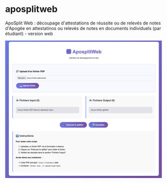 # aposplitweb
ApoSplit Web : découpage d'attestations de réussite ou de relevés de notes d'Apogée en attestatinos ou relevés de notes en documents individuels (par étudiant) - version web

![index.png](./images/index.png)
